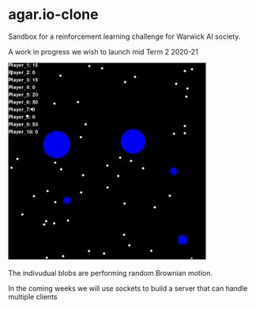 # agar.io-clone
Sandbox for a reinforcement learning challenge for Warwick AI society.

A work in progress we wish to launch mid Term 2 2020-21

<img src="https://github.com/SanjifShan/agar.io-clone/blob/main/agar.io_gif.gif" width="400" height="400"/>

The indivudual blobs are performing random Brownian motion. 

In the coming weeks we will use sockets to build a server that can handle multiple clients

